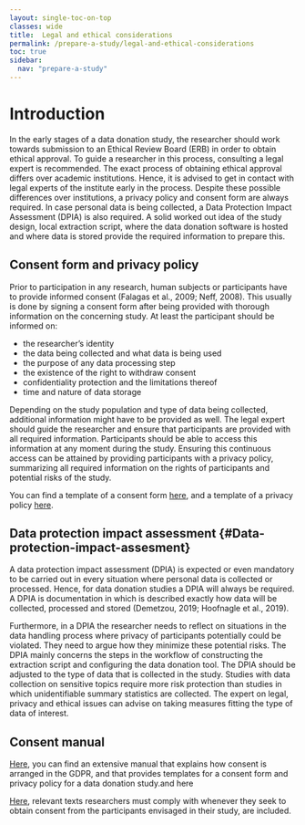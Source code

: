 ```yaml
---
layout: single-toc-on-top
classes: wide
title:  Legal and ethical considerations
permalink: /prepare-a-study/legal-and-ethical-considerations
toc: true
sidebar:
  nav: "prepare-a-study"
---
```


# Introduction

In the early stages of a data donation study, the researcher should work towards submission to an Ethical Review Board (ERB) in order to obtain ethical approval. To guide a researcher in this process, consulting a legal expert is recommended. The exact process of obtaining ethical approval differs over academic institutions. Hence, it is advised to get in contact with legal experts of the institute early in the process. Despite these possible differences over institutions, a privacy policy and consent form are always required. In case personal data is being collected, a Data Protection Impact Assessment (DPIA) is also required. A solid worked out idea of the study design, local extraction script, where the data donation software is hosted and where data is stored provide the required information to prepare this. 

## Consent form and privacy policy

Prior to participation in any research, human subjects or participants have to provide informed consent (Falagas et al., 2009; Neff, 2008). This usually is done by signing a consent form after being provided with thorough information on the concerning study. At least the participant should be informed on:

   - the researcher’s identity
   - the data being collected and what data is being used
   - the purpose of any data processing step
   - the existence of the right to withdraw consent
   - confidentiality protection and the limitations thereof
   - time and nature of data storage

Depending on the study population and type of data being collected, additional information might have to be provided as well. The legal expert should guide the researcher and ensure that participants are provided with all required information. Participants should be able to access this information at any moment during the study. Ensuring this continuous access can be attained by providing participants with a privacy policy, summarizing all required information on the rights of participants and potential risks of the study.

You can find a template of a consent form [here](https://osf.io/sjg9m), and a template of a privacy policy [here](https://osf.io/ysdmr).


## Data protection impact assessment {#Data-protection-impact-assesment}

A data protection impact assessment (DPIA) is expected or even mandatory to be carried out in every situation where personal data is collected or processed. Hence, for data donation studies a DPIA will always be required. A DPIA is documentation in which is described exactly how data will be collected, processed and stored (Demetzou, 2019; Hoofnagle et al., 2019). 

Furthermore, in a DPIA the researcher needs to reflect on situations in the data handling process where privacy of participants potentially could be violated. They need to argue how they minimize these potential risks. The DPIA mainly concerns the steps in the workflow of constructing the extraction script and configuring the data donation tool. The DPIA should be adjusted to the type of data that is collected in the study. Studies with data collection on sensitive topics require more risk protection than studies in which unidentifiable summary statistics are collected. The expert on legal, privacy and ethical issues can advise on taking measures fitting the type of data of interest.

## Consent manual

[Here](https://osf.io/xt6r4), you can find an extensive manual that explains how consent is arranged in the GDPR, and that provides templates for a consent form and privacy policy for a data donation study.and here 

 [Here](https://osf.io/usvxn), relevant texts researchers must comply with whenever they seek to obtain consent from the participants envisaged in their study, are included. 


 

